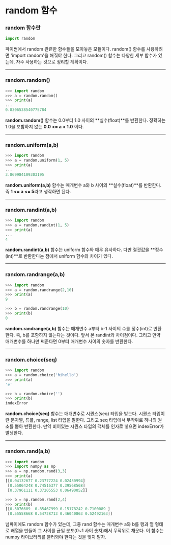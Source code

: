 # random 함수



### random 함수란

```python
import random
```

파이썬에서 random 관련한 함수들을 모아놓은 모듈이다. random() 함수를 사용하려면 'import random'을 해줘야 한다. 그리고 random() 함수는 다양한 세부 함수가 있는데, 자주 사용하는 것으로 정리할 계획이다.



---



### random.random()

```python
>>> import random
>>> a = random.random()
>>> print(a)
...
0.8306538540775784
```

 **random.random()** 함수는 0.0부터 1.0 사이의 **실수(float)**를 반환한다. 정확히는 1.0을 포함하지 않는 **0.0 <= a < 1.0** 이다.



---



### random.uniform(a,b)

```python
>>> import random
>>> a = random.uniform(1, 5)
>>> print(a)
...
3.869984109303195
```

 **random.uniform(a,b)** 함수는 매개변수 a와 b 사이의 **실수(float)**를 반환한다. 즉 **1 <= a <= 5**라고 생각하면 된다.



---



### random.randint(a,b)

```python
>>> import random
>>> a = random.randint(1, 5)
>>> print(a)
...
4
```

 **random.randint(a,b)** 함수는 uniform 함수와 매우 유사하다. 다만 결괏값을 **정수(int)**로 반환한다는 점에서 uniform 함수와 차이가 있다.



---



### random.randrange(a,b)

```python
>>> import random
>>> a = random.randrange(2,10)
>>> print(a)
9

>>> b = random.randrange(10)
>>> print(b)
0
```

 **random.randrange(a,b)** 함수는 매개변수 a부터 b-1 사이의 수를 정수(int)로 반환한다. 즉, b를 포함하지 않는다는 것이다. 앞서 본 randint와 차이점이다. 그리고 만약 매개변수를 하나만 써준다면 0부터 매개변수 사이의 숫자를 반환한다. 



---



### random.choice(seq)

```python
>>> import random
>>> a = random.choice('hihello')
>>> print(a)
'e'

>>> b = random.choice('')
>>> print(b)
indexError
```

 **random.choice(seq)** 함수는 매개변수로 시퀀스(seq) 타입을 받는다. 시퀀스 타입이란 문자열, 튜플, range, list 타입을 말한다. 그리고 seq 타입에서 무작위로 하나의 원소를 뽑아 반환한다. 만약 비어있는 시퀀스 타입의 객체를 인자로 넣으면 indexError가 발생한다.



---



### random.rand(a,b)

```python
>>> import random
>>> import numpy as np
>>> a = np.random.rand(3,3)
>>> print(a)
[[0.04132677 0.23777224 0.02430994]
 [0.55064248 0.74516377 0.39568568]
 [0.37961111 0.37205553 0.06490052]]

>>> b = np.random.rand(2,4)
>>> print(b)
[[0.3076609  0.85467999 0.15178242 0.7100089 ]
 [0.55558668 0.54728713 0.46040863 0.52492163]]
```

 넘파이에도 random 함수가 있는데, 그중 rand 함수는 매개변수 a와 b를 행과 열 형태로 배열을 만들어 그 사이를 균일 분포(0~1 사이 숫자)에서 무작위로 채운다. 이 함수는 numpy 라이브러리를 불러와야 한다는 것을 잊지 말자. 
